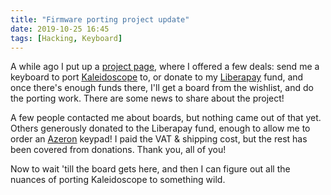 ```yaml
---
title: "Firmware porting project update"
date: 2019-10-25 16:45
tags: [Hacking, Keyboard]
---
```


A while ago I put up a [project page](/projects/keyboard-firmware/), where I
offered a few deals: send me a keyboard to port [Kaleidoscope][kaleidoscope] to,
or donate to my [Liberapay][liberapay] fund, and once there's enough funds
there, I'll get a board from the wishlist, and do the porting work. There are
some news to share about the project!

 [kaleidoscope]: https://github.com/keyboardio/Kaleidoscope
 [liberapay]: https://liberapay.com/algernon/

<!-- more -->

A few people contacted me about boards, but nothing came out of that yet. Others
generously donated to the Liberapay fund, enough to allow me to order an
[Azeron][azeron] keypad! I paid the VAT & shipping cost, but the rest has been
covered from donations. Thank you, all of you!

 [azeron]: https://azeron.eu/

Now to wait 'till the board gets here, and then I can figure out all the nuances
of porting Kaleidoscope to something wild.
